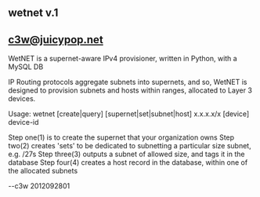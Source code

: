 ###
## wetnet v.1
## c3w@juicypop.net

WetNET is a supernet-aware IPv4 provisioner, written in Python, with a MySQL DB

IP Routing protocols aggregate subnets into supernets, and so, WetNET is designed to
provision subnets and hosts within ranges, allocated to Layer 3 devices.

Usage: wetnet [create|query] [supernet|set|subnet|host] x.x.x.x/x [device] device-id

Step one(1) is to create the supernet that your organization owns
Step two(2) creates 'sets' to be dedicated to subnetting a particular size subnet, e.g. /27s
Step three(3) outputs a subnet of allowed size, and tags it in the database
Step four(4) creates a host record in the database, within one of the allocated subnets

--c3w 2012092801
